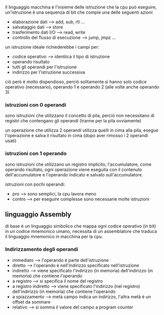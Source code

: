 Il linguaggio macchina è l'insieme delle istruzione che la cpu può eseguire, un'istruzione è una sequenza di bit che compie una delle seguenti azioni:

* elaborazione dati --> add, sub, rtl ...
* salvataggio dati --> store
* trasferimento dati I/O --> read, write
* controllo del flusso di esecuzione --> jump, jmpz ...

un istruzione ideale richiederebbe i campi per:
* codice operativo --> identiica il tipo di istruzione
* operando risultato
* tutti gli operandi per l'istruzione
* indirizzo per l'istruzione successiva

ciò però è molto dispendioso, perciò solitamente si hanno solo codice operativo (necessario), operando 1 e operando 2 (alle volte anche operando 3)

### istruzioni con 0 operandi
sono istruzioni che utilizzano il concetto di pila, perciò non necessitano di registri che contengano gli operandi (tranne per la pila ovviamente)

un operazione che utilizza 2 operandi utilizza quelli in cima alla pila, esegue l'operazione e salva il risultato in cima (dopo aver rimosso i 2 operandi usati)

### istruzioni con 1 operando
sono istruzioni che utilizzano un registro implicito, l'accumulatore, come operando risultato, ogni operazione viene eseguita con il contenuto dell'accumulatore e l'operando indicato e salvato sull'accumulatore.

istruzioni con pochi operandi:
* pro --> sono semplici, la cpu lavora meno
* contro --> per eseguire complesse sono necessarie molte istruzioni

## **linguaggio Assembly**
di base è un linguaggio simbolico che mappa ogni codice operativo (in bit) in un codice mnemonico umano, necessita di un assemblatore che traduca il linguaggio mnemonico in macchina per la cpu.


### Indirizzamento degli operandi

* immediato --> l'operando è parte dell'istruzione
* diretto --> l'operando è nell'indirizzo specificato nell'istruzione
* indiretto --> viene specificato l'indirizzo (in memoria) dell'indirizzo (in memoria) che contiene l'operando
* a registro --> si specifica il nome del registro
* a registro indiretto --> viene specificato l'indirizzo (nel registro) dell'indirizzo (in memoria) che contiene l'operando
* a spiazzamento --> metà campo indica un indirizzo, l'altra metà è un offset da sommare
* relativo --> si somma il valore del campo a program counter
